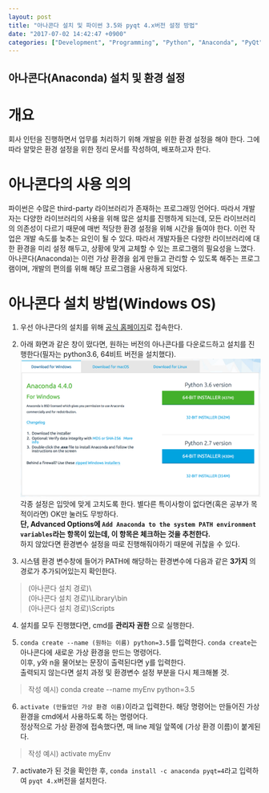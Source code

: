 ```yaml
---
layout: post
title: "아나콘다 설치 및 파이썬 3.5와 pyqt 4.x버전 설정 방법"
date: "2017-07-02 14:42:47 +0900"
categories: ["Development", "Programming", "Python", "Anaconda", "PyQt"]
---
```

## 아나콘다(Anaconda) 설치 및 환경 설정

# 개요
회사 인턴을 진행하면서 업무를 처리하기 위해 개발을 위한 환경 설정을 해야 한다. 그에 따라 알맞은 환경 설정을 위한 정리 문서를 작성하여, 배포하고자 한다.

# 아나콘다의 사용 의의
파이썬은 수많은 third-party 라이브러리가 존재하는 프로그래밍 언어다. 따라서 개발자는 다양한 라이브러리의 사용을 위해 많은 설치를 진행하게 되는데, 모든 라이브러리의 의존성이 다르기 때문에 매번 적당한 환경 설정을 위해 시간을 들여야 한다. 이런 작업은 개발 속도를 늦추는 요인이 될 수 있다. 따라서 개발자들은 다양한 라이브러리에 대한 환경을 미리 설정 해두고, 상황에 맞게 교체할 수 있는 프로그램의 필요성을 느꼈다. 아나콘다(Anaconda)는 이런 가상 환경을 쉽게 만들고 관리할 수 있도록 해주는 프로그램이며, 개발의 편의를 위해 해당 프로그램을 사용하게 되었다.

# 아나콘다 설치 방법(Windows OS)
1.  우선 아나콘다의 설치를 위해 [공식 홈페이지](https://www.continuum.io/downloads)로 접속한다.

2.  아래 화면과 같은 창이 떴다면, 원하는 버전의 아나콘다를 다운로드하고 설치를 진행한다(필자는 python3.6, 64비트 버전을 설치했다).
![아나콘다](/pictures/anaconda1.png)  
각종 설정은 입맛에 맞게 고치도록 한다. 별다른 특이사항이 없다면(혹은 공부가 목적이라면) OK만 눌러도 무방하다.  
**단, Advanced Options에 `Add Anaconda to the system PATH environment variables`라는 항목이 있는데, 이 항목은 체크하는 것을 추천한다.**  
하지 않았다면 환경변수 설정을 따로 진행해줘야하기 때문에 귀찮을 수 있다.  

3.  시스템 환경 변수창에 들어가 PATH에 해당하는 환경변수에 다음과 같은 **3가지** 의 경로가 추가되어있는지 확인한다.  
> (아나콘다 설치 경로)\  
> (아나콘다 설치 경로)\Library\bin  
> (아나콘다 설치 경로)\Scripts  

4.  설치를 모두 진행했다면, cmd를 **관리자 권한** 으로 실행한다.  

5.  `conda create --name (원하는 이름) python=3.5`를 입력한다. `conda create`는 아나콘다에 새로운 가상 환경을 만드는 명령어다.  
이후, y와 n을 물어보는 문장이 출력된다면 y를 입력한다.  
출력되지 않는다면 설치 과정 및 환경변수 설정 부분을 다시 체크해볼 것.  
> 작성 예시) conda create --name myEnv python=3.5  

6.  `activate (만들었던 가상 환경 이름)`이라고 입력한다. 해당 명령어는 만들어진 가상 환경을 cmd에서 사용하도록 하는 명령어다.  
정상적으로 가상 환경에 접속했다면, 매 line 제일 앞쪽에 (가상 환경 이름)이 붙게된다.  
> 작성 예시) activate myEnv  

7.  activate가 된 것을 확인한 후, `conda install -c anaconda pyqt=4`라고 입력하여 `pyqt 4.x`버전을 설치한다.  

